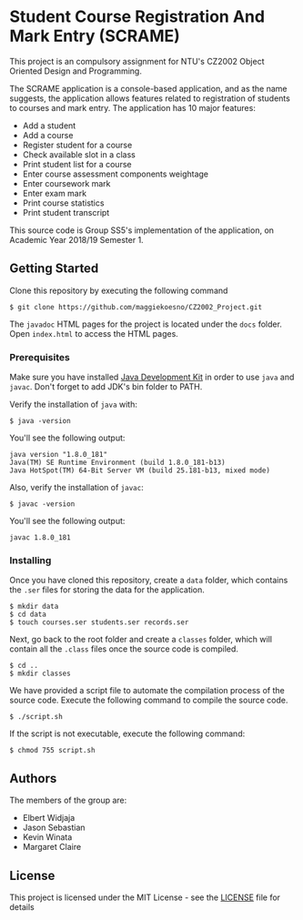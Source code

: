# Student Course Registration And Mark Entry (SCRAME)

This project is an compulsory assignment for NTU's CZ2002 Object Oriented Design and Programming.

The SCRAME application is a console-based application, and as the name suggests, the application allows features related to registration of students to courses and mark entry. The application has 10 major features:

* Add a student
* Add a course
* Register student for a course
* Check available slot in a class
* Print student list for a course
* Enter course assessment components weightage
* Enter coursework mark
* Enter exam mark
* Print course statistics
* Print student transcript

This source code is Group SS5's implementation of the application, on Academic Year 2018/19 Semester 1.

## Getting Started

Clone this repository by executing the following command

```
$ git clone https://github.com/maggiekoesno/CZ2002_Project.git
```

The `javadoc` HTML pages for the project is located under the `docs` folder. Open `index.html` to access the HTML pages.

### Prerequisites

Make sure you have installed [Java Development Kit](https://www.oracle.com/technetwork/java/javase/downloads/index.html) in order to use `java` and `javac`. Don't forget to add JDK's bin folder to PATH.

Verify the installation of `java` with:

```
$ java -version
```

You'll see the following output:

```
java version "1.8.0_181"
Java(TM) SE Runtime Environment (build 1.8.0_181-b13)
Java HotSpot(TM) 64-Bit Server VM (build 25.181-b13, mixed mode)
```

Also, verify the installation of `javac`:

```
$ javac -version
```

You'll see the following output:

```
javac 1.8.0_181
```

### Installing

Once you have cloned this repository, create a `data` folder, which contains the `.ser` files for storing the data for the application.

```
$ mkdir data
$ cd data
$ touch courses.ser students.ser records.ser
```

Next, go back to the root folder and create a `classes` folder, which will contain all the `.class` files once the source code is compiled.

```
$ cd ..
$ mkdir classes
```

We have provided a script file to automate the compilation process of the source code. Execute the following command to compile the source code.

```
$ ./script.sh
```

If the script is not executable, execute the following command:

```
$ chmod 755 script.sh
```

## Authors
The members of the group are:
* Elbert Widjaja
* Jason Sebastian
* Kevin Winata
* Margaret Claire

## License

This project is licensed under the MIT License - see the [LICENSE](LICENSE) file for details
